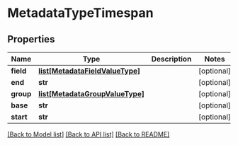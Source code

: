 # MetadataTypeTimespan

## Properties
Name | Type | Description | Notes
------------ | ------------- | ------------- | -------------
**field** | [**list[MetadataFieldValueType]**](MetadataFieldValueType.md) |  | [optional] 
**end** | **str** |  | [optional] 
**group** | [**list[MetadataGroupValueType]**](MetadataGroupValueType.md) |  | [optional] 
**base** | **str** |  | [optional] 
**start** | **str** |  | [optional] 

[[Back to Model list]](../README.md#documentation-for-models) [[Back to API list]](../README.md#documentation-for-api-endpoints) [[Back to README]](../README.md)


